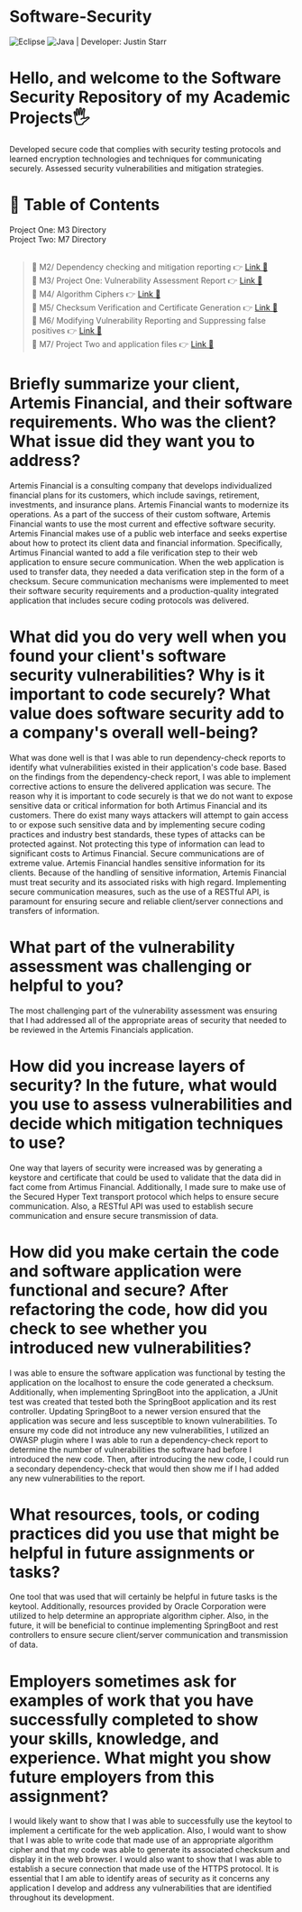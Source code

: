 # Software-Security

![Eclipse](https://img.shields.io/badge/Eclipse-FE7A16.svg?style=for-the-badge&logo=Eclipse&logoColor=white)
![Java](https://img.shields.io/badge/java-%23ED8B00.svg?style=for-the-badge&logo=openjdk&logoColor=white) | Developer: Justin Starr

# Hello, and welcome to the Software Security Repository of my Academic Projects🖐️

Developed secure code that complies with security testing protocols and learned encryption technologies and techniques for communicating securely. Assessed security vulnerabilities and mitigation strategies.

# 📖 Table of Contents

Project One: M3 Directory <br>
Project Two: M7 Directory <br><br>

> 📌 M2/ Dependency checking and mitigation reporting 👉 [Link 🔗](https://www.github.com/JustinStarrSNHU/Software-Security/tree/main/M2)<br>
📌 M3/ Project One: Vulnerability Assessment Report 👉 [Link 🔗](https://www.github.com/JustinStarrSNHU/Software-Security/tree/main/M3)<br>
📌 M4/ Algorithm Ciphers 👉 [Link 🔗](https://www.github.com/JustinStarrSNHU/Software-Security/tree/main/M4)<br>
📌 M5/ Checksum Verification and Certificate Generation  👉 [Link 🔗](https://www.github.com/JustinStarrSNHU/Software-Security/tree/main/M5)<br>
📌 M6/ Modifying Vulnerability Reporting and Suppressing false positives 👉 [Link 🔗](https://www.github.com/JustinStarrSNHU/Software-Security/tree/main/M6)<br>
📌 M7/ Project Two and application files 👉 [Link 🔗](https://www.github.com/JustinStarrSNHU/Software-Security/tree/main/M7)<br>

# Briefly summarize your client, Artemis Financial, and their software requirements. Who was the client? What issue did they want you to address?

Artemis Financial is a consulting company that develops individualized financial plans for its customers, which include savings, retirement, investments, and insurance plans. Artemis Financial wants to modernize its operations. As a part of the success of their custom software, Artemis Financial wants to use the most current and effective software security. Artemis Financial makes use of a public web interface and seeks expertise about how to protect its client data and financial information. Specifically, Artimus Financial wanted to add a file verification step to their web application to ensure secure communication. When the web application is used to transfer data, they needed a data verification step in the form of a checksum. Secure communication mechanisms were implemented to meet their software security requirements and a production-quality integrated application that includes secure coding protocols was delivered.

# What did you do very well when you found your client's software security vulnerabilities? Why is it important to code securely? What value does software security add to a company's overall well-being?

What was done well is that I was able to run dependency-check reports to identify what vulnerabilities existed in their application's code base. Based on the findings from the dependency-check report, I was able to implement corrective actions to ensure the delivered application was secure. The reason why it is important to code securely is that we do not want to expose sensitive data or critical information for both Artimus Financial and its customers. There do exist many ways attackers will attempt to gain access to or expose such sensitive data and by implementing secure coding practices and industry best standards, these types of attacks can be protected against. Not protecting this type of information can lead to significant costs to Artimus Financial. Secure communications are of extreme value. Artemis Financial handles sensitive information for its clients. Because of the handling of sensitive information, Artemis Financial must treat security and its associated risks with high regard. Implementing secure communication measures, such as the use of a RESTful API, is paramount for ensuring secure and reliable client/server connections and transfers of information.

# What part of the vulnerability assessment was challenging or helpful to you?

The most challenging part of the vulnerability assessment was ensuring that I had addressed all of the appropriate areas of security that needed to be reviewed in the Artemis Financials application. 

# How did you increase layers of security? In the future, what would you use to assess vulnerabilities and decide which mitigation techniques to use?

One way that layers of security were increased was by generating a keystore and certificate that could be used to validate that the data did in fact come from Artimus Financial. Additionally, I made sure to make use of the Secured Hyper Text transport protocol which helps to ensure secure communication. Also, a RESTful API was used to establish secure communication and ensure secure transmission of data.

# How did you make certain the code and software application were functional and secure? After refactoring the code, how did you check to see whether you introduced new vulnerabilities?

I was able to ensure the software application was functional by testing the application on the localhost to ensure the code generated a checksum. Additionally, when implementing SpringBoot into the application, a JUnit test was created that tested both the SpringBoot application and its rest controller. Updating SpringBoot to a newer version ensured that the application was secure and less susceptible to known vulnerabilities. To ensure my code did not introduce any new vulnerabilities, I utilized an OWASP plugin where I was able to run a dependency-check report to determine the number of vulnerabilities the software had before I introduced the new code. Then, after introducing the new code, I could run a secondary dependency-check that would then show me if I had added any new vulnerabilities to the report. 

# What resources, tools, or coding practices did you use that might be helpful in future assignments or tasks?

One tool that was used that will certainly be helpful in future tasks is the keytool. Additionally, resources provided by Oracle Corporation were utilized to help determine an appropriate algorithm cipher. Also, in the future, it will be beneficial to continue implementing SpringBoot and rest controllers to ensure secure client/server communication and transmission of data.

# Employers sometimes ask for examples of work that you have successfully completed to show your skills, knowledge, and experience. What might you show future employers from this assignment?

I would likely want to show that I was able to successfully use the keytool to implement a certificate for the web application. Also, I would want to show that I was able to write code that made use of an appropriate algorithm cipher and that my code was able to generate its associated checksum and display it in the web browser. I would also want to show that I was able to establish a secure connection that made use of the HTTPS protocol. It is essential that I am able to identify areas of security as it concerns any application I develop and address any vulnerabilities that are identified throughout its development.